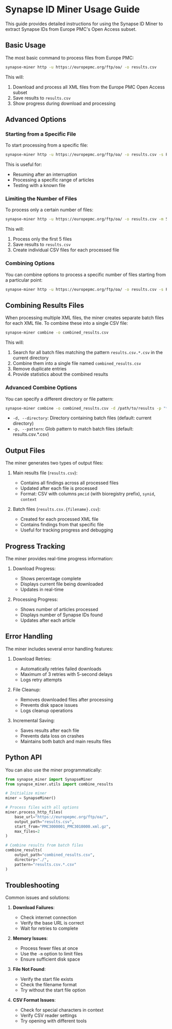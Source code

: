 # Synapse ID Miner Usage Guide

This guide provides detailed instructions for using the Synapse ID Miner to extract Synapse IDs from Europe PMC's Open Access subset.

## Basic Usage

The most basic command to process files from Europe PMC:

```bash
synapse-miner http -u https://europepmc.org/ftp/oa/ -o results.csv
```

This will:
1. Download and process all XML files from the Europe PMC Open Access subset
2. Save results to `results.csv`
3. Show progress during download and processing

## Advanced Options

### Starting from a Specific File

To start processing from a specific file:

```bash
synapse-miner http -u https://europepmc.org/ftp/oa/ -o results.csv -s PMC3000001_PMC3010000.xml.gz
```

This is useful for:
- Resuming after an interruption
- Processing a specific range of articles
- Testing with a known file

### Limiting the Number of Files

To process only a certain number of files:

```bash
synapse-miner http -u https://europepmc.org/ftp/oa/ -o results.csv -m 5
```

This will:
1. Process only the first 5 files
2. Save results to `results.csv`
3. Create individual CSV files for each processed file

### Combining Options

You can combine options to process a specific number of files starting from a particular point:

```bash
synapse-miner http -u https://europepmc.org/ftp/oa/ -o results.csv -s PMC3000001_PMC3010000.xml.gz -m 2
```

## Combining Results Files

When processing multiple XML files, the miner creates separate batch files for each XML file. To combine these into a single CSV file:

```bash
synapse-miner combine -o combined_results.csv
```

This will:
1. Search for all batch files matching the pattern `results.csv.*.csv` in the current directory
2. Combine them into a single file named `combined_results.csv`
3. Remove duplicate entries
4. Provide statistics about the combined results

### Advanced Combine Options

You can specify a different directory or file pattern:

```bash
synapse-miner combine -o combined_results.csv -d /path/to/results -p "*.csv"
```

- `-d, --directory`: Directory containing batch files (default: current directory)
- `-p, --pattern`: Glob pattern to match batch files (default: results.csv.*.csv)

## Output Files

The miner generates two types of output files:

1. Main results file (`results.csv`):
   - Contains all findings across all processed files
   - Updated after each file is processed
   - Format: CSV with columns `pmcid` (with bioregistry prefix), `synid`, `context`

2. Batch files (`results.csv.{filename}.csv`):
   - Created for each processed XML file
   - Contains findings from that specific file
   - Useful for tracking progress and debugging

## Progress Tracking

The miner provides real-time progress information:

1. Download Progress:
   - Shows percentage complete
   - Displays current file being downloaded
   - Updates in real-time

2. Processing Progress:
   - Shows number of articles processed
   - Displays number of Synapse IDs found
   - Updates after each article

## Error Handling

The miner includes several error handling features:

1. Download Retries:
   - Automatically retries failed downloads
   - Maximum of 3 retries with 5-second delays
   - Logs retry attempts

2. File Cleanup:
   - Removes downloaded files after processing
   - Prevents disk space issues
   - Logs cleanup operations

3. Incremental Saving:
   - Saves results after each file
   - Prevents data loss on crashes
   - Maintains both batch and main results files

## Python API

You can also use the miner programmatically:

```python
from synapse_miner import SynapseMiner
from synapse_miner.utils import combine_results

# Initialize miner
miner = SynapseMiner()

# Process files with all options
miner.process_http_files(
    base_url="https://europepmc.org/ftp/oa/",
    output_path="results.csv",
    start_from="PMC3000001_PMC3010000.xml.gz",
    max_files=2
)

# Combine results from batch files
combine_results(
    output_path="combined_results.csv",
    directory="./",
    pattern="results.csv.*.csv"
)
```

## Troubleshooting

Common issues and solutions:

1. **Download Failures**:
   - Check internet connection
   - Verify the base URL is correct
   - Wait for retries to complete

2. **Memory Issues**:
   - Process fewer files at once
   - Use the `-m` option to limit files
   - Ensure sufficient disk space

3. **File Not Found**:
   - Verify the start file exists
   - Check the filename format
   - Try without the start file option

4. **CSV Format Issues**:
   - Check for special characters in context
   - Verify CSV reader settings
   - Try opening with different tools 